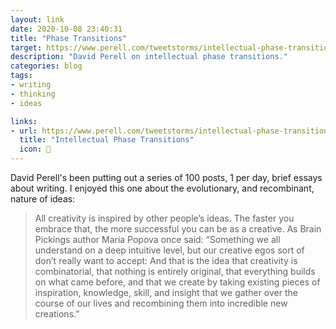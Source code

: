 ```yaml
---
layout: link
date: 2020-10-08 23:40:31
title: "Phase Transitions"
target: https://www.perell.com/tweetstorms/intellectual-phase-transitions
description: "David Perell on intellectual phase transitions."
categories: blog
tags:
- writing
- thinking
- ideas

links:
- url: https://www.perell.com/tweetstorms/intellectual-phase-transitions
  title: "Intellectual Phase Transitions"
  icon: 🧠
---
```


David Perell's been putting out a series of 100 posts, 1 per day, brief essays about writing. I enjoyed this one about the evolutionary, and recombinant, nature of ideas: 

> All creativity is inspired by other people’s ideas. The faster you embrace that, the more successful you can be as a creative. As Brain Pickings author Maria Popova once said: “Something we all understand on a deep intuitive level, but our creative egos sort of don’t really want to accept: And that is the idea that creativity is combinatorial, that nothing is entirely original, that everything builds on what came before, and that we create by taking existing pieces of inspiration, knowledge, skill, and insight that we gather over the course of our lives and recombining them into incredible new creations.”
